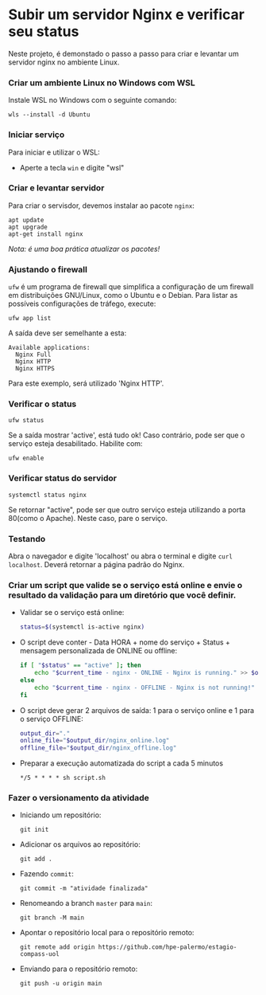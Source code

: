 

# Subir um servidor Nginx e verificar seu status

Neste projeto, é demonstado o passo a passo para criar e levantar um servidor nginx no ambiente Linux. 

### Criar um ambiente Linux no Windows com WSL

Instale WSL no Windows com o seguinte comando:
```
wls --install -d Ubuntu	
```
  

### Iniciar serviço

Para iniciar e utilizar o WSL:

- Aperte a tecla `win`  e digite "wsl"

  
### Criar e levantar servidor

Para criar o servisdor, devemos instalar ao pacote `nginx`:
```
apt update
apt upgrade
apt-get install nginx
```
*Nota: é uma boa prática atualizar os pacotes!*
  

###  Ajustando o firewall

`ufw` é um programa de firewall que simplifica a configuração de um firewall em distribuições GNU/Linux, como o Ubuntu e o Debian.  Para listar as possíveis configurações de tráfego, execute:
```
ufw app list
```
A saída deve ser semelhante a esta:
```
Available applications:
  Nginx Full
  Nginx HTTP
  Nginx HTTPS
```
  Para este exemplo, será utilizado 'Nginx HTTP'.

### **Verificar o status**

```
ufw status
```
Se a saída mostrar 'active', está tudo ok! Caso contrário, pode ser que o serviço esteja desabilitado. Habilite com:

```
ufw enable
```

### Verificar status do servidor 

```
systemctl status nginx
```

Se retornar "active", pode ser que outro serviço esteja utilizando a porta 80(como o Apache). Neste caso, pare o serviço.

### Testando 

Abra o navegador e digite 'localhost' ou abra o terminal e digite `curl localhost`. Deverá retornar a página padrão do Nginx.



### Criar um script que valide se o serviço está online e envie o resultado da validação para um diretório que você definir.

- Validar se o serviço está online:
	```bash
	status=$(systemctl is-active nginx)
	```
- O script deve conter - Data HORA + nome do serviço + Status + mensagem personalizada de ONLINE ou offline:
	``` bash
	if [ "$status" == "active" ]; then
	    echo "$current_time - nginx - ONLINE - Nginx is running." >> $online_file
	else
	    echo "$current_time - nginx - OFFLINE - Nginx is not running!" >> $offline_file
	fi
	```
- O script deve gerar 2 arquivos de saída: 1 para o serviço online e 1 para o serviço OFFLINE:
	```bash
	output_dir="."
	online_file="$output_dir/nginx_online.log"
	offline_file="$output_dir/nginx_offline.log"
	``` 
-  Preparar a execução automatizada do
script a
cada 5 minutos
	```
	*/5 * * * * sh script.sh
	```
	
### Fazer o versionamento da atividade

-	Iniciando um repositório:
	
	```
	git init
	```
-	Adicionar os arquivos ao repositório:
	
	```
	git add .
	```
-	Fazendo `commit`:
	
	```
	git commit -m "atividade finalizada"
	```
-	Renomeando a branch `master` para `main`:
	
	```
	git branch -M main
	```
-	Apontar o repositório local para o repositório remoto:
	
	```
	git remote add origin https://github.com/hpe-palermo/estagio-compass-uol
	```

-	Enviando para o repositório remoto:
	
	```
	git push -u origin main
	```	
